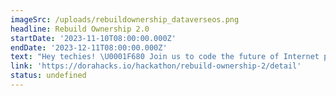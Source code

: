 ```yaml
---
imageSrc: /uploads/rebuildownership_dataverseos.png
headline: Rebuild Ownership 2.0
startDate: '2023-11-10T08:00:00.000Z'
endDate: '2023-12-11T08:00:00.000Z'
text: "Hey techies! \U0001F680 Join us to code the future of Internet privacy. Sick of data grabs? With web3 tech like DID & FHE, reclaim your digital turf. Let's make privacy the cornerstone, not the footnote. Up for the challenge?\n"
link: 'https://dorahacks.io/hackathon/rebuild-ownership-2/detail'
status: undefined
---
```


